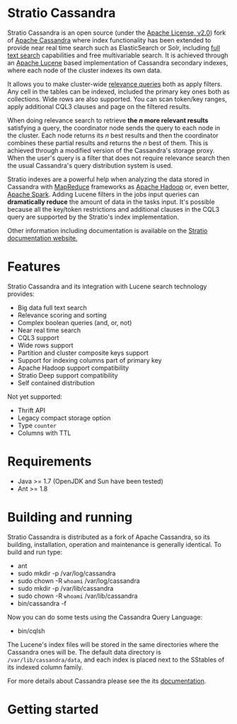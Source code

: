 Stratio Cassandra
=================
Stratio Cassandra is an open source (under the [Apache License, v2.0](http://www.apache.org/licenses/LICENSE-2.0.html "The Apache License, v2.0")) fork of [Apache Cassandra](http://cassandra.apache.org/) where index functionality has been extended to provide near real time search such as ElasticSearch or Solr, including [full text search](http://en.wikipedia.org/wiki/Full_text_search) capabilities and free multivariable search. It is achieved through an [Apache Lucene](http://lucene.apache.org/) based implementation of Cassandra secondary indexes, where each node of the cluster indexes its own data.

It allows you to make cluster-wide [relevance queries](http://en.wikipedia.org/wiki/Relevance_(information_retrieval)) both as apply filters. Any cell in the tables can be indexed, included the primary key ones both as collections. Wide rows are also supported. You can scan token/key ranges, apply additional CQL3 clauses and page on the filtered results.

When doing relevance search to retrieve **the *n* more relevant results** satisfying a query, the coordinator node sends the query to each node in the cluster. Each node returns its *n* best results and then the coordinator combines these partial results and returns the *n* best of them. This is achieved through a modified version of the Cassandra's storage proxy. When the user's query is a filter that does not require relevance search then the usual Cassandra's query distribution system is used.

Stratio indexes are a powerful help when analyzing the data stored in Cassandra with [MapReduce](http://es.wikipedia.org/wiki/MapReduce) frameworks as [Apache Hadoop](http://hadoop.apache.org/) or, even better, [Apache Spark](http://spark.apache.org/). Adding Lucene filters in the jobs input queries can **dramatically reduce** the amount of data in the tasks input. It's possible because all the key/token restrictions and additional clauses in the CQL3 query are supported by the Stratio's index implementation. 

Other information including documentation is available on the [Stratio documentation website.](http://wordpress.dev.strat.io/cassandra/extended-search-in-cassandra/)

Features
========
Stratio Cassandra and its integration with Lucene search technology provides:

  * Big data full text search
  * Relevance scoring and sorting
  * Complex boolean queries (and, or, not)
  * Near real time search
  * CQL3 support
  * Wide rows support
  * Partition and cluster composite keys support
  * Support for indexing columns part of primary key
  * Apache Hadoop support compatibility
  * Stratio Deep support compatibility
  * Self contained distribution
  
Not yet supported:

  * Thrift API
  * Legacy compact storage option
  * Type `counter`
  * Columns with TTL

Requirements
============
  * Java >= 1.7 (OpenJDK and Sun have been tested)
  * Ant >= 1.8

Building and running
====================
Stratio Cassandra is distributed as a fork of Apache Cassandra, so its building, installation, operation and maintenance is generally identical. To build and run type:

  * ant
  * sudo mkdir -p /var/log/cassandra
  * sudo chown -R `whoami` /var/log/cassandra
  * sudo mkdir -p /var/lib/cassandra
  * sudo chown -R `whoami` /var/lib/cassandra
  * bin/cassandra -f

Now you can do some tests using the Cassandra Query Language:

  * bin/cqlsh

The Lucene's index files will be stored in the same directories where the Cassandra ones will be. The default data directory is `/var/lib/cassandra/data`, and each index is placed next to the SStables of its indexed column family. 

For more details about Cassandra please see the its [documentation](http://cassandra.apache.org/).

Getting started
===============











